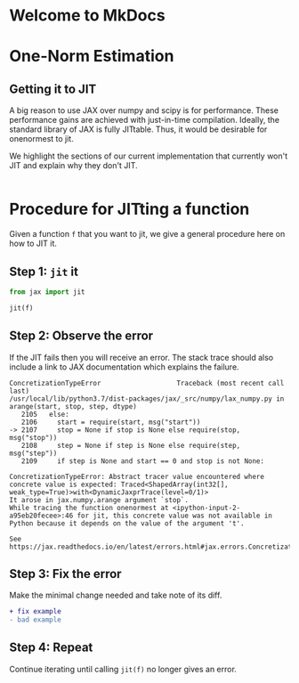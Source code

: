 # Welcome to MkDocs

# One-Norm Estimation

## Getting it to JIT
A big reason to use JAX over numpy and scipy is for performance.
These performance gains are achieved with just-in-time compilation.
Ideally, the standard library of JAX is fully JITtable.
Thus, it would be desirable for onenormest to jit.

We highlight the sections of our current implementation that currently won't JIT and explain why they don't JIT.

```py
```

# Procedure for JITting a function
Given a function `f` that you want to jit, we give a general procedure here on how to JIT it.

## Step 1: `jit` it

```py
from jax import jit

jit(f)
```

## Step 2: Observe the error
If the JIT fails then you will receive an error.
The stack trace should also include a link to JAX documentation which explains the failure.
```
ConcretizationTypeError                   Traceback (most recent call last)
/usr/local/lib/python3.7/dist-packages/jax/_src/numpy/lax_numpy.py in arange(start, stop, step, dtype)
   2105   else:
   2106     start = require(start, msg("start"))
-> 2107     stop = None if stop is None else require(stop, msg("stop"))
   2108     step = None if step is None else require(step, msg("step"))
   2109     if step is None and start == 0 and stop is not None:

ConcretizationTypeError: Abstract tracer value encountered where concrete value is expected: Traced<ShapedArray(int32[], weak_type=True)>with<DynamicJaxprTrace(level=0/1)>
It arose in jax.numpy.arange argument `stop`.
While tracing the function onenormest at <ipython-input-2-a95eb20fecee>:46 for jit, this concrete value was not available in Python because it depends on the value of the argument 't'.

See https://jax.readthedocs.io/en/latest/errors.html#jax.errors.ConcretizationTypeError
```

## Step 3: Fix the error
Make the minimal change needed and take note of its diff.
```diff
+ fix example
- bad example
```

## Step 4: Repeat
Continue iterating until calling `jit(f)` no longer gives an error.
